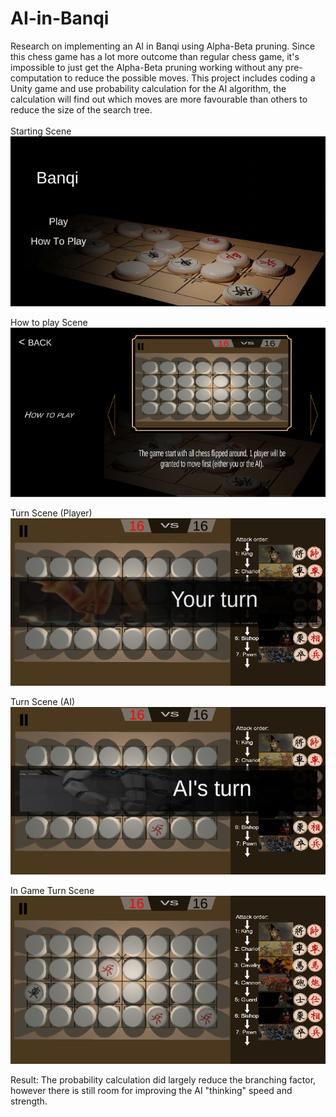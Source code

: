 # AI-in-Banqi
Research on implementing an AI in Banqi using Alpha-Beta pruning. Since this chess game has a lot more outcome than regular chess game, it's impossible to just get the Alpha-Beta pruning working without any pre-computation to reduce the possible moves. This project includes coding a Unity game and use probability calculation for the AI algorithm, the calculation will find out which moves are more favourable than others to reduce the size of the search tree.
<br>
<br>
Starting Scene <br>
![sth](/images/1.PNG)<br>

How to play Scene <br>
![sth](/images/2.PNG)<br>

Turn Scene (Player) <br>
![sth](/images/3.PNG)<br>

Turn Scene (AI) <br>
![sth](/images/4.PNG)<br>

In Game Turn Scene <br>
![sth](/images/5.PNG)<br>

Result:
The probability calculation did largely reduce the branching factor, however there is still room for improving the AI "thinking" speed and strength.
